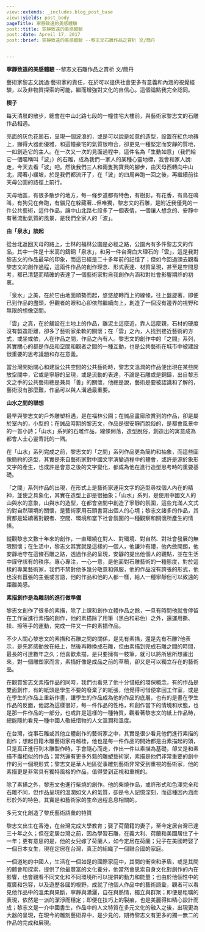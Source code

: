 ```yaml
---
view::extends: _includes.blog_post_base
view::yields: post_body
pageTitle: 寧靜致遠的美感體驗
post::title: 寧靜致遠的美感體驗
post::date: Apreil 17, 2017
post::brief: 寧靜致遠的美感體驗 --黎志文石雕作品之賞析 文/簡丹


---
```


__寧靜致遠的美感體驗__
--黎志文石雕作品之賞析 
文/簡丹

藝術家黎志文說過:藝術家的責任，在於可以提供社會更多有意義和內涵的視覺經驗，以及非物質探索的可能，繼而增強對文化的自信心。這個論點我完全認同。

__楔子__

每天清晨的散步，總會在中山北路七段的一幢住宅大樓前，與藝術家黎志文的石雕作品相遇。

亮面的灰色花崗石，呈現一個波浪的，或是可以說是如意的造型，設置在紅色地磚上，顯得大器而優雅，和這幢豪宅的氣質很吻合，卻更見一種堅定而安靜的質地，一如創造它的主人。在一次又一次的見面過程中，這件名為「生動如意」（我們給它一個暱稱叫「波」）的石雕，成為我們一家人的某種心靈地標，我會和家人說:走，今天去看「波」吧。然後我們三人和兩隻狗寶貝的腳步，由天母西轉向中山北，爬著小緩坡，於是我們都流汗了，在「波」的四周奔跑一回之後，再繼續前往天母公園的路徑上前行。

天母地區，有很多散步的地方，每一條步道都有特色，有樹影，有花香，有鳥在鳴叫，有狗兒在奔跑，有貓兒在躲藏著…但唯獨，黎志文的石雕，是附近我僅見的一件公共藝術，這件作品，讓中山北路七段多了一個表情，一個讓人想念的、安靜中有著流動氣質的風景，是我們全家人的「波」。

__由「泉水」談起__

從台北返回天母的路上，士林的福林公園是必經之路，公園內有多件黎志文的作品，其中一件是十米高的鑄銅「泉水」，和另一件台灣白大理石的「雲」，這是我對黎志文的作品最早的印象，而這已經是二十多年前的記憶了；但如今回過頭去觀看黎志文的創作過程，這兩件作品的創作理念、形式表達、材質呈現，甚至是空間思考，都已清楚而精確的表達了一個藝術家對自我創作內涵和對社會影響期許的初衷。

「泉水」之美，在於它由地面順勢而起，悠悠旋轉而上的線條，往上盤旋著，即便已到作品的盡頭，但觀者的眼和心卻依然繼續向上，創造了一個沒有邊界的視野和無限的想像空間。

「雲」之真，在於舖設在土地上的作品，離泥土這麼近，靠人這麼親，石材的硬度沒有製造距離，卻多了藝術家柔軟的關懷；在「雲」之內，人找到接近藝術的方式，或坐或依，人在作品之間，作品之內有人。黎志文的創作中的「之間」系列，其實關心的都是作品和空間和觀者之間的一種互動，也是公共藝術在城市中被建設很重要的思考議題和存在意義。

當台灣開始關心和建設公共空間的公共藝術時，黎志文溫潤的作品便出現在某些開放空間中，它或是寧靜的呈現，或是流動的表達，不論是石雕或是銅鑄，出自黎志文之手的公共藝術總是兼具「善」的關懷，他總是說，藝術是要被認識和了解的，藝術沒有那麼難，作品可以與人溝通最重要。

__山水之間的聯想__

最早與黎志文的戶外雕塑相遇，是在福林公園；在誠品畫廊欣賞到的作品，卻是屬於室內的，小型的；在誠品時期的黎志文，作品是很安靜而脫俗的，是都會風景中的一首小詩；「山水」系列的石雕作品，線條俐落，造型脫俗，創造出的寓意成為都會人士心靈寄託的一隅。

在「山水」系列完成之前，黎志文的「之間」系列作品更為簡約和抽象，而這些圖像簡約的造型，其實是來自藝術家對中國文字演變過程中的體會，或許是源於象形文字的產生，也或許是會意之後的文字變化，都成為他在進行造型思考時的重要基礎。

「之間」系列作品的出現，在形式上是藝術家運用文字的造型尋找個人內在的精神，並使之具象化，其實在造型上卻是很抽象；「山水」系列，是使用中國文人的山與水的意象，山與水的造型，在都會空間中創造了寧靜的氛圍，這些充滿人文式的對自然環境的關懷，是藝術家用石頭書寫出個人的心境；黎志文諸多的作品，其實都是延續著對觀者、空間、環境和當下社會氛圍的一種觀察和關懷所產生的情愫。

縱觀黎志文數十年來的創作，一直環繞在對人、對環境、對自然、對社會發展的無限關懷；在生活中，黎志文其實就是這樣的一個人，他謙沖有禮，他內斂開朗，他安靜地守在這條石雕之路，透過作品的呈現，安靜的提出他個人的觀點，並在生活中謹守該有的秩序。專心專注，一心一意，是他面對石雕藝術的一種態度，對於這樣的專業藝術家，我們不禁對他多幾分敬意和佩服，他的作品沒有誇張的形式，他也沒有囂張的主張或言語，他的作品和他的人都一樣，給人一種寧靜但可以致遠的距離美感。

__素描創作是為雕刻的進行做準備__

黎志文創作了很多的素描，除了上課和創作立體作品之餘，一旦有時間他就會停留在工作室進行素描的創作，他的素描除了用筆（黑白和彩色）之外，還運用撕、揉、擦等手的運動，完成一件又一件的素描作品。

不少人關心黎志文的素描和石雕之間的關係，是先有素描，還是先有石雕?他表示，是先將感動放在紙上，然後再轉換成石雕，但由素描到完成石雕之間的時間，最長的可達數年之久；他喜歡素描，是只要擁有一枝筆，就可以將所思所想畫出來，對一個雕塑家而言，素描好像是成品之前的草稿，卻又是可以獨立存在的藝術品。

在觀賞黎志文素描作品的同時，我們也看見了他十分惜紙的環保概念，有的作品是雙面創作，有的紙頭是學生不要的廢棄了的紙張，他覺得可惜便拿回工作室，或是在學生的作品上重新作畫，讓學生的作品成為他的作品的底層，也有的是畫在學生作品的反面，他認為這樣很好，每一件作品的性格，和創作當下的情境和狀態，也是那一件作品的一部分，也或許是這樣的一種特質，觀看著黎志文的紙上作品時，總能隱約看見一種中國人敬紙惜物的人文溫潤和溫度。

在台灣，從事石雕或其他立體創作的藝術家之中，其實是很少看見他們進行素描的創作；想起日籍木雕藝術家舟越桂，他也是每一件作品的開始都是由素描起的頭，只是真正進行到木雕製作時，手會隨心而走，作出一件以素描為基礎，卻又是和素描不盡相似的作品；當然還有更多外籍的雕塑藝術家，素描是他們非常重要的創中作的另一個現形式；黎志文是華人地區從事雕刻藝術非常受到重視的藝術家，他的素描更是非常具有獨特風格的作品，值得受到正視和重視的。

除了素描之外，黎志文也進行柴燒的創作。他的柴燒作品，或許形式和色澤完全和石雕不同，但作品呈現的溫潤如文人的氣質，卻是令人記憶深刻，而這種因內涵而形於外的特色，其實是和藝術家的生命過程息息相關的。

多元文化創造了黎氏藝術語彙的特質

黎志文出生在香港，在台灣完成大學教育；娶了荷蘭籍的妻子，至今定居台灣已達三十年之久；但在定居台灣之前，因為學習石雕，在義大利、荷蘭和美國居住了十一年；更有意思的是，他的女兒嫁了荷蘭人，如今定居在荷蘭；兒子在美國時娶了一個日本女生，現在定居在台灣，真正的組織了一個聯合國的家庭。

一個道地的中國人，生活在一個如是的國際家庭中，其間的衝突和矛盾，或是其間的體會和探索，提供了他最豐富的文化養分，他當然會思索自身文化對創作的內在影響，也會觀看不同文化和不同環境所可以提供的動力和能量；也由於他個性中的寬廣和包容，以及遊歷各國的視野，成就了他個人作品中的藝術語彙，觀者可以看見他作品中的溫柔與果斷，寧靜與瀟灑，自在與熱情，獨立與群聚；即便是粗曠的表現，依然是一派的潔淨而穩定；即便在技巧上的裂痕，也是美麗得如精心設計而成；黎志文是一介中國書生，作品中的人文特質在多元文化的融入之後，出現更為大器的呈現，在現今的雕刻藝術界中，是少見的，期待黎志文有更多的獨一無二的作品的完成和展現。



 
